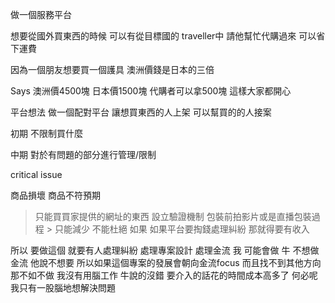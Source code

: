 做一個服務平台

想要從國外買東西的時候 
可以有從目標國的 traveller中 請他幫忙代購過來
可以省下運費

因為一個朋友想要買一個護具
澳洲價錢是日本的三倍

Says 澳洲價4500塊 日本價1500塊
代購者可以拿500塊 這樣大家都開心


平台想法
做一個配對平台
讓想買東西的人上架
可以幫買的的人接案

初期
不限制買什麼 

中期
對於有問題的部分進行管理/限制

critical issue

商品損壞
商品不符預期 
  > 只能買買家提供的網址的東西
  > 設立驗證機制 包裝前拍影片或是直播包裝過程 > 只能減少 不能杜絕
如果 如果平台要掏錢處理糾紛 那就得要有收入

所以 要做這個 就要有人處理糾紛 處理專案設計 處理金流
我 可能會做
牛 不想做金流 他說不想要 所以如果這個專案的發展會朝向金流focus 而且找不到其他方向
那不如不做
我沒有用腦工作 牛說的沒錯 要介入的話花的時間成本高多了 何必呢
我只有一股腦地想解決問題





